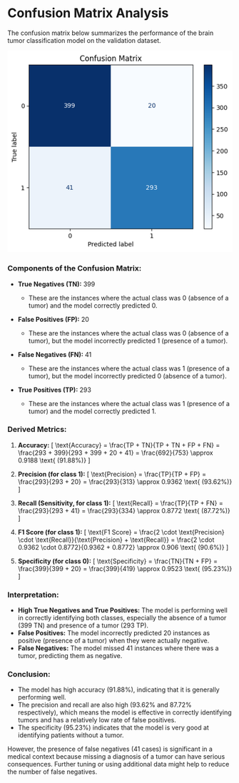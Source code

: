 # Confusion Matrix Analysis

The confusion matrix below summarizes the performance of the brain tumor classification model on the validation dataset.

![Confusion Matrix](img/confusionmatrix.png)

### Components of the Confusion Matrix:

- **True Negatives (TN):** 399
  - These are the instances where the actual class was 0 (absence of a tumor) and the model correctly predicted 0.

- **False Positives (FP):** 20
  - These are the instances where the actual class was 0 (absence of a tumor), but the model incorrectly predicted 1 (presence of a tumor).

- **False Negatives (FN):** 41
  - These are the instances where the actual class was 1 (presence of a tumor), but the model incorrectly predicted 0 (absence of a tumor).

- **True Positives (TP):** 293
  - These are the instances where the actual class was 1 (presence of a tumor) and the model correctly predicted 1.

### Derived Metrics:

1. **Accuracy:**
   \[
   \text{Accuracy} = \frac{TP + TN}{TP + TN + FP + FN} = \frac{293 + 399}{293 + 399 + 20 + 41} = \frac{692}{753} \approx 0.9188 \text{ (91.88%)}
   \]

2. **Precision (for class 1):**
   \[
   \text{Precision} = \frac{TP}{TP + FP} = \frac{293}{293 + 20} = \frac{293}{313} \approx 0.9362 \text{ (93.62%)}
   \]

3. **Recall (Sensitivity, for class 1):**
   \[
   \text{Recall} = \frac{TP}{TP + FN} = \frac{293}{293 + 41} = \frac{293}{334} \approx 0.8772 \text{ (87.72%)}
   \]

4. **F1 Score (for class 1):**
   \[
   \text{F1 Score} = \frac{2 \cdot \text{Precision} \cdot \text{Recall}}{\text{Precision} + \text{Recall}} = \frac{2 \cdot 0.9362 \cdot 0.8772}{0.9362 + 0.8772} \approx 0.906 \text{ (90.6%)}
   \]

5. **Specificity (for class 0):**
   \[
   \text{Specificity} = \frac{TN}{TN + FP} = \frac{399}{399 + 20} = \frac{399}{419} \approx 0.9523 \text{ (95.23%)}
   \]

### Interpretation:
- **High True Negatives and True Positives:** The model is performing well in correctly identifying both classes, especially the absence of a tumor (399 TN) and presence of a tumor (293 TP).
- **False Positives:** The model incorrectly predicted 20 instances as positive (presence of a tumor) when they were actually negative.
- **False Negatives:** The model missed 41 instances where there was a tumor, predicting them as negative.

### Conclusion:
- The model has high accuracy (91.88%), indicating that it is generally performing well.
- The precision and recall are also high (93.62% and 87.72% respectively), which means the model is effective in correctly identifying tumors and has a relatively low rate of false positives.
- The specificity (95.23%) indicates that the model is very good at identifying patients without a tumor.

However, the presence of false negatives (41 cases) is significant in a medical context because missing a diagnosis of a tumor can have serious consequences. Further tuning or using additional data might help to reduce the number of false negatives.
